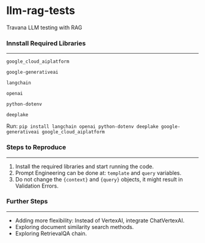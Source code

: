 # llm-rag-tests
Travana LLM testing with RAG

### Innstall Required Libraries
----
```
google_cloud_aiplatform

google-generativeai

langchain

openai

python-dotenv

deeplake
```
Run: ```pip install langchain openai python-dotenv deeplake google-generativeai google_cloud_aiplatform```

### Steps to Reproduce
----
1. Install the required libraries and start running the code.
2. Prompt Engineering can be done at: `template` and `query` variables.
3. Do not change the `{context}` and `{query}` objects, it might result in Validation Errors.


### Further Steps
----
- Adding more flexibility: Instead of VertexAI, integrate ChatVertexAI.
- Exploring document similarity search methods.
- Exploring RetrievalQA chain.
